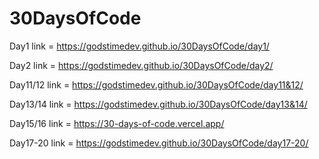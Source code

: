 # 30DaysOfCode

Day1 link = https://godstimedev.github.io/30DaysOfCode/day1/



Day2 link = https://godstimedev.github.io/30DaysOfCode/day2/




Day11/12 link = https://godstimedev.github.io/30DaysOfCode/day11&12/




Day13/14 link = https://godstimedev.github.io/30DaysOfCode/day13&14/




Day15/16 link = https://30-days-of-code.vercel.app/




Day17-20 link = https://godstimedev.github.io/30DaysOfCode/day17-20/
